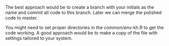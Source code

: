 The best approach would be to create a branch with your initials as the name
and commit all code to this branch.
Later we can merge the polished code to master.

You might need to set proper directories in the common/env-kh.R to get the
code working. A good approach would be to make a copy of the file with
settings tailored to your system.
